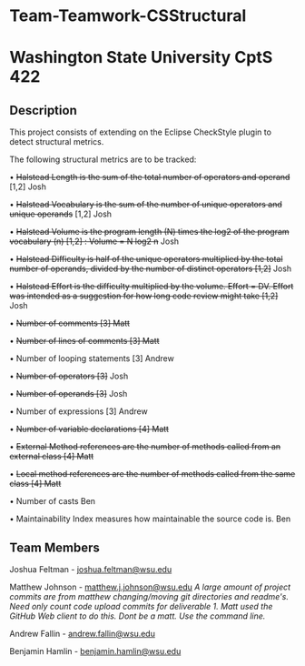 # Team-Teamwork-CSStructural

# Washington State University CptS 422

## Description
This project consists of extending on the Eclipse CheckStyle plugin to detect structural metrics.

The following structural metrics are to be tracked: 

• ~~Halstead Length is the sum of the total number of operators and operand~~ [1,2] Josh

• ~~Halstead Vocabulary is the sum of the number of unique operators and unique operands~~ [1,2] Josh

• ~~Halstead Volume is the program length (N) times the log2 of the program vocabulary (n) [1,2] : Volume = N log2 n~~ Josh

• ~~Halstead Difficulty is half of the unique operators multiplied by the total number of operands, divided by the number of distinct operators [1,2]~~ Josh

• ~~Halstead Effort is the difficulty multiplied by the volume. Effort = DV. Effort was intended as a suggestion for how long code review might take [1,2]~~ Josh

• ~~Number of comments [3] Matt~~

• ~~Number of lines of comments [3] Matt~~

• Number of looping statements [3] Andrew

• ~~Number of operators [3]~~ Josh

• ~~Number of operands [3]~~ Josh

• Number of expressions [3] Andrew

• ~~Number of variable declarations [4] Matt~~

• ~~External Method references are the number of methods called from an external class [4] Matt~~

• ~~Local method references are the number of methods called from the same class [4] Matt~~

• Number of casts Ben

• Maintainability Index measures how maintainable the source code is. Ben

## Team Members

Joshua Feltman - joshua.feltman@wsu.edu

Matthew Johnson - matthew.j.johnson@wsu.edu
  *A large amount of project commits are from matthew changing/moving git directories and readme's. Need only count code upload commits for deliverable 1. Matt used the GitHub Web client to do this. Dont be a matt. Use the command line.*
  
Andrew Fallin - andrew.fallin@wsu.edu

Benjamin Hamlin - benjamin.hamlin@wsu.edu
